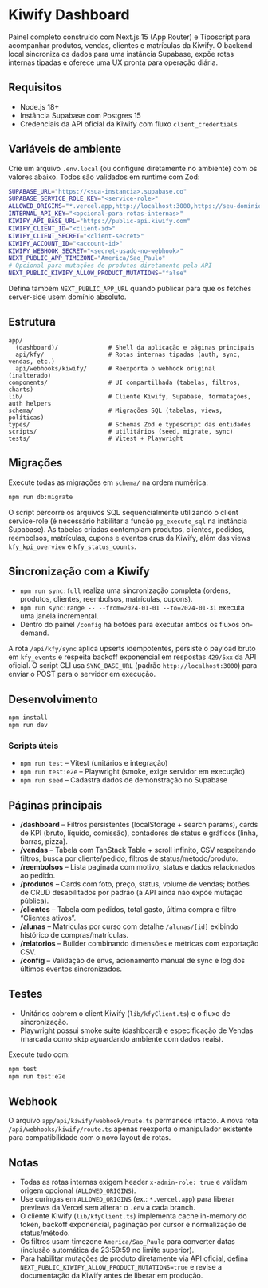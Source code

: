 # Kiwify Dashboard

Painel completo construído com Next.js 15 (App Router) e Tiposcript para acompanhar produtos, vendas, clientes e matrículas da Kiwify. O backend local sincroniza os dados para uma instância Supabase, expõe rotas internas tipadas e oferece uma UX pronta para operação diária.

## Requisitos

- Node.js 18+
- Instância Supabase com Postgres 15
- Credenciais da API oficial da Kiwify com fluxo `client_credentials`

## Variáveis de ambiente

Crie um arquivo `.env.local` (ou configure diretamente no ambiente) com os valores abaixo. Todos são validados em runtime com Zod:

```bash
SUPABASE_URL="https://<sua-instancia>.supabase.co"
SUPABASE_SERVICE_ROLE_KEY="<service-role>"
ALLOWED_ORIGINS="*.vercel.app,http://localhost:3000,https://seu-dominio.com"
INTERNAL_API_KEY="<opcional-para-rotas-internas>"
KIWIFY_API_BASE_URL="https://public-api.kiwify.com"
KIWIFY_CLIENT_ID="<client-id>"
KIWIFY_CLIENT_SECRET="<client-secret>"
KIWIFY_ACCOUNT_ID="<account-id>"
KIWIFY_WEBHOOK_SECRET="<secret-usado-no-webhook>"
NEXT_PUBLIC_APP_TIMEZONE="America/Sao_Paulo"
# Opcional para mutações de produtos diretamente pela API
NEXT_PUBLIC_KIWIFY_ALLOW_PRODUCT_MUTATIONS="false"
```

Defina também `NEXT_PUBLIC_APP_URL` quando publicar para que os fetches server-side usem domínio absoluto.

## Estrutura

```
app/
  (dashboard)/              # Shell da aplicação e páginas principais
  api/kfy/                  # Rotas internas tipadas (auth, sync, vendas, etc.)
  api/webhooks/kiwify/      # Reexporta o webhook original (inalterado)
components/                 # UI compartilhada (tabelas, filtros, charts)
lib/                        # Cliente Kiwify, Supabase, formatações, auth helpers
schema/                     # Migrações SQL (tabelas, views, políticas)
types/                      # Schemas Zod e typescript das entidades
scripts/                    # utilitários (seed, migrate, sync)
tests/                      # Vitest + Playwright
```

## Migrações

Execute todas as migrações em `schema/` na ordem numérica:

```bash
npm run db:migrate
```

O script percorre os arquivos SQL sequencialmente utilizando o client service-role (é necessário habilitar a função `pg_execute_sql` na instância Supabase). As tabelas criadas contemplam produtos, clientes, pedidos, reembolsos, matrículas, cupons e eventos crus da Kiwify, além das views `kfy_kpi_overview` e `kfy_status_counts`.

## Sincronização com a Kiwify

- `npm run sync:full` realiza uma sincronização completa (ordens, produtos, clientes, reembolsos, matrículas, cupons).
- `npm run sync:range -- --from=2024-01-01 --to=2024-01-31` executa uma janela incremental.
- Dentro do painel `/config` há botões para executar ambos os fluxos on-demand.

A rota `/api/kfy/sync` aplica upserts idempotentes, persiste o payload bruto em `kfy_events` e respeita backoff exponencial em respostas `429/5xx` da API oficial.
O script CLI usa `SYNC_BASE_URL` (padrão `http://localhost:3000`) para enviar o POST para o servidor em execução.

## Desenvolvimento

```bash
npm install
npm run dev
```

### Scripts úteis

- `npm run test` – Vitest (unitários e integração)
- `npm run test:e2e` – Playwright (smoke, exige servidor em execução)
- `npm run seed` – Cadastra dados de demonstração no Supabase

## Páginas principais

- **/dashboard** – Filtros persistentes (localStorage + search params), cards de KPI (bruto, líquido, comissão), contadores de status e gráficos (linha, barras, pizza).
- **/vendas** – Tabela com TanStack Table + scroll infinito, CSV respeitando filtros, busca por cliente/pedido, filtros de status/método/produto.
- **/reembolsos** – Lista paginada com motivo, status e dados relacionados ao pedido.
- **/produtos** – Cards com foto, preço, status, volume de vendas; botões de CRUD desabilitados por padrão (a API ainda não expõe mutação pública).
- **/clientes** – Tabela com pedidos, total gasto, última compra e filtro “Clientes ativos”.
- **/alunas** – Matriculas por curso com detalhe `/alunas/[id]` exibindo histórico de compras/matrículas.
- **/relatorios** – Builder combinando dimensões e métricas com exportação CSV.
- **/config** – Validação de envs, acionamento manual de sync e log dos últimos eventos sincronizados.

## Testes

- Unitários cobrem o client Kiwify (`lib/kfyClient.ts`) e o fluxo de sincronização.
- Playwright possui smoke suite (dashboard) e especificação de Vendas (marcada como `skip` aguardando ambiente com dados reais).

Execute tudo com:

```bash
npm test
npm run test:e2e
```

## Webhook

O arquivo `app/api/kiwify/webhook/route.ts` permanece intacto. A nova rota `/api/webhooks/kiwify/route.ts` apenas reexporta o manipulador existente para compatibilidade com o novo layout de rotas.

## Notas

- Todas as rotas internas exigem header `x-admin-role: true` e validam origem opcional (`ALLOWED_ORIGINS`).
- Use curingas em `ALLOWED_ORIGINS` (ex.: `*.vercel.app`) para liberar previews da Vercel sem alterar o `.env` a cada branch.
- O cliente Kiwify (`lib/kfyClient.ts`) implementa cache in-memory do token, backoff exponencial, paginação por cursor e normalização de status/método.
- Os filtros usam timezone `America/Sao_Paulo` para converter datas (inclusão automática de 23:59:59 no limite superior).
- Para habilitar mutações de produto diretamente via API oficial, defina `NEXT_PUBLIC_KIWIFY_ALLOW_PRODUCT_MUTATIONS=true` e revise a documentação da Kiwify antes de liberar em produção.

